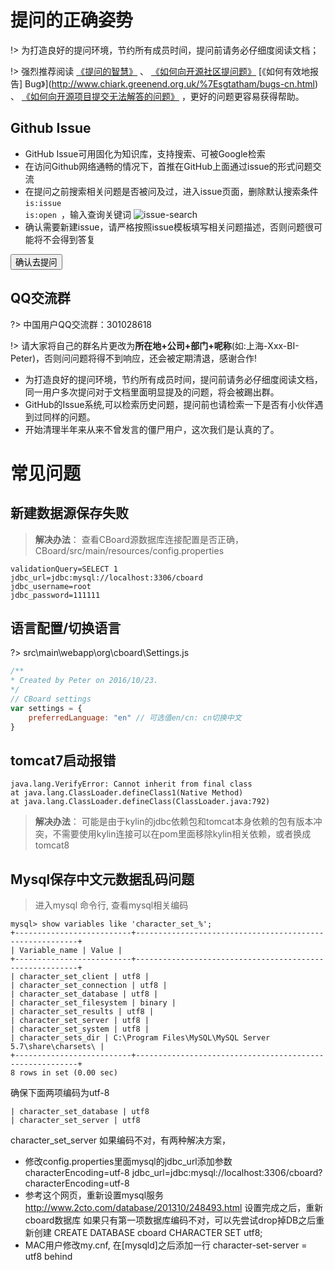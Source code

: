 # 提问的正确姿势

!> 为打造良好的提问环境，节约所有成员时间，提问前请务必仔细度阅读文档；

!> 强烈推荐阅读 [《提问的智慧》](https://github.com/ryanhanwu/How-To-Ask-Questions-The-Smart-Way) 、 [《如何向开源社区提问题》](https://github.com/seajs/seajs/issues/545) [《如何有效地报告] Bug》](http://www.chiark.greenend.org.uk/%7Esgtatham/bugs-cn.html) 、 [《如何向开源项目提交无法解答的问题》](https://zhuanlan.zhihu.com/p/25795393) ，更好的问题更容易获得帮助。

## Github Issue
- GitHub Issue可用固化为知识库，支持搜索、可被Google检索
- 在访问Github网络通畅的情况下，首推在GitHub上面通过issue的形式问题交流
- 在提问之前搜索相关问题是否被问及过，进入issue页面，删除默认搜索条件<code>is:issue is:open </code>，输入查询关键词
![issue-search](../../../assets/search-issue.png)
- 确认需要新建issue，请严格按照issue模板填写相关问题描述，否则问题很可能将不会得到答复

<a href="https://github.com/yzhang921/CBoard/issues"><button type="button" class="btn btn-primary btn-sm">确认去提问</button></a>

## QQ交流群
?> 中国用户QQ交流群：301028618

!> 请大家将自己的群名片更改为**所在地+公司+部门+呢称**(如:上海-Xxx-BI-Peter)，否则问问题将得不到响应，还会被定期清退，感谢合作!
- 为打造良好的提问环境，节约所有成员时间，提问前请务必仔细度阅读文档，同一用户多次提问对于文档里面明显提及的问题，将会被踢出群。
- GitHub的Issue系统,可以检索历史问题，提问前也请检索一下是否有小伙伴遇到过同样的问题。
- 开始清理半年来从来不曾发言的僵尸用户，这次我们是认真的了。


# 常见问题
## 新建数据源保存失败
>**解决办法**： 查看CBoard源数据库连接配置是否正确，CBoard/src/main/resources/config.properties
```
validationQuery=SELECT 1
jdbc_url=jdbc:mysql://localhost:3306/cboard
jdbc_username=root
jdbc_password=111111
```

## 语言配置/切换语言

?> src\main\webapp\org\cboard\Settings.js

```javascript
/**
* Created by Peter on 2016/10/23.
*/
// CBoard settings
var settings = {
    preferredLanguage: "en" // 可选值en/cn: cn切换中文
}
```

## tomcat7启动报错
```
java.lang.VerifyError: Cannot inherit from final class
at java.lang.ClassLoader.defineClass1(Native Method)
at java.lang.ClassLoader.defineClass(ClassLoader.java:792)
```
> **解决办法**： 可能是由于kylin的jdbc依赖包和tomcat本身依赖的包有版本冲突，不需要使用kylin连接可以在pom里面移除kylin相关依赖，或者换成tomcat8  


## Mysql保存中文元数据乱码问题
> 进入mysql 命令行, 查看mysql相关编码
```
mysql> show variables like 'character_set_%';
+--------------------------+---------------------------------------------------------+
| Variable_name | Value |
+--------------------------+---------------------------------------------------------+
| character_set_client | utf8 |
| character_set_connection | utf8 |
| character_set_database | utf8 |
| character_set_filesystem | binary |
| character_set_results | utf8 |
| character_set_server | utf8 |
| character_set_system | utf8 |
| character_sets_dir | C:\Program Files\MySQL\MySQL Server 5.7\share\charsets\ |
+--------------------------+---------------------------------------------------------+
8 rows in set (0.00 sec)
```

确保下面两项编码为utf-8
```
| character_set_database | utf8
| character_set_server | utf8
```
character_set_server 如果编码不对，有两种解决方案，

- 修改config.properties里面mysql的jdbc_url添加参数characterEncoding=utf-8
jdbc_url=jdbc:mysql://localhost:3306/cboard?characterEncoding=utf-8
- 参考这个网页，重新设置mysql服务 http://www.2cto.com/database/201310/248493.html 设置完成之后，重新cboard数据库
如果只有第一项数据库编码不对，可以先尝试drop掉DB之后重新创建
CREATE DATABASE cboard CHARACTER SET utf8;
- MAC用户修改my.cnf, 在[mysqld]之后添加一行 character-set-server = utf8 behind

